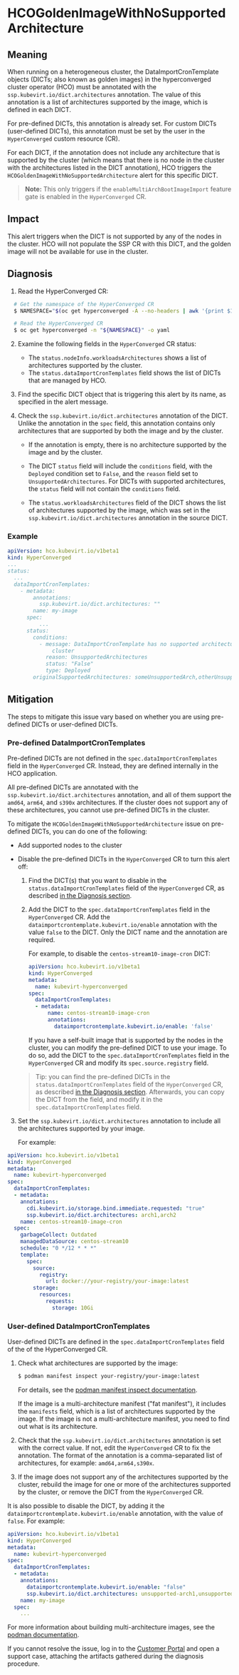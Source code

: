 # HCOGoldenImageWithNoSupportedArchitecture

## Meaning

When running on a heterogeneous cluster, the DataImportCronTemplate objects
(DICTs; also known as golden images) in the hyperconverged cluster operator
(HCO) must be annotated with the `ssp.kubevirt.io/dict.architectures`
annotation. The value of this annotation is a list of architectures
supported by the image, which is defined in each DICT.

For pre-defined DICTs, this annotation is already set. For custom DICTs
(user-defined DICTs), this annotation must be set by the user in the
`HyperConverged` custom resource (CR).

For each DICT, if the annotation does not include any architecture that is
supported by the cluster (which means that there is no node in the cluster with
the architectures listed in the DICT annotation), HCO triggers the
`HCOGoldenImageWithNoSupportedArchitecture` alert for this specific DICT.

> **Note:** This only triggers if the `enableMultiArchBootImageImport`
> feature gate is enabled in the `HyperConverged` CR.

## Impact

This alert triggers when the DICT is not supported by any of the nodes in the
cluster. HCO will not populate the SSP CR with this DICT, and the golden image
will not be available for use in the cluster.

## Diagnosis

1. Read the HyperConverged CR:

```bash
  # Get the namespace of the HyperConverged CR
  $ NAMESPACE="$(oc get hyperconverged -A --no-headers | awk '{print $1}')"

  # Read the HyperConverged CR
  $ oc get hyperconverged -n "${NAMESPACE}" -o yaml
```

2. Examine the following fields in the `HyperConverged` CR status:

   - The `status.nodeInfo.workloadsArchitectures` shows a list of architectures
supported by the cluster.
   - The `status.dataImportCronTemplates` field shows the list of DICTs that are
managed by HCO.

3. Find the specific DICT object that is triggering this alert by its name, as
specified in the alert message.

4. Check the `ssp.kubevirt.io/dict.architectures` annotation of the DICT. Unlike
the annotation in the `spec` field, this annotation contains only architectures
that are supported by both the image and by the cluster.

   - If the annotation is empty, there is no architecture supported by the image
and by the cluster.

   - The DICT `status` field will include the `conditions` field, with the
`Deployed` condition set to `False`, and the `reason` field set to
`UnsupportedArchitectures`. For DICTs with supported architectures, the `status`
field will not contain the `conditions` field.

   - The `status.workloadsArchitectures` field of the DICT shows the list of
architectures supported by the image, which was set in the
`ssp.kubevirt.io/dict.architectures` annotation in the source DICT.

### Example

```yaml
apiVersion: hco.kubevirt.io/v1beta1
kind: HyperConverged
...
status:
  ...
  dataImportCronTemplates:
    - metadata:
        annotations:
          ssp.kubevirt.io/dict.architectures: ""
        name: my-image
      spec:
          ...
      status:
        conditions:
          - message: DataImportCronTemplate has no supported architectures for the current
              cluster
            reason: UnsupportedArchitectures
            status: "False"
            type: Deployed
        originalSupportedArchitectures: someUnsupportedArch,otherUnsupportedArch
```

## Mitigation

The steps to mitigate this issue vary based on whether you are using pre-defined
DICTs or user-defined DICTs.

### Pre-defined DataImportCronTemplates

Pre-defined DICTs are not defined in the `spec.dataImportCronTemplates`
field in the `HyperConverged` CR. Instead, they are defined internally in the
HCO application.

All pre-defined DICTs are annotated with the `ssp.kubevirt.io/dict.architectures`
annotation, and all of them support the `amd64`, `arm64`, and `s390x`
architectures. If the cluster does not support any of these architectures,
you cannot use pre-defined DICTs in the cluster.

To mitigate the `HCOGoldenImageWithNoSupportedArchitecture` issue on pre-defined
DICTs, you can do one of the following:

- Add supported nodes to the cluster

- Disable the pre-defined DICTs in the `HyperConverged` CR to turn this alert
off:

  1. Find the DICT(s) that you want to disable in the
  `status.dataImportCronTemplates` field of the `HyperConverged` CR, as
  described [in the Diagnosis section](#diagnosis).

  2. Add the DICT to the `spec.dataImportCronTemplates` field in the
  `HyperConverged` CR. Add the `dataimportcrontemplate.kubevirt.io/enable`
  annotation with the value `false` to the DICT. Only the DICT name and the
  annotation are required.

       For example, to disable the `centos-stream10-image-cron` DICT:
       ```yaml
       apiVersion: hco.kubevirt.io/v1beta1
       kind: HyperConverged
       metadata:
         name: kubevirt-hyperconverged
       spec:
         dataImportCronTemplates:
         - metadata:
             name: centos-stream10-image-cron
             annotations:
               dataimportcrontemplate.kubevirt.io/enable: 'false'
        ```

     If you have a self-built image that is supported by the nodes in the
cluster,
you can modify the pre-defined DICT to use your image. To do so, add the DICT to
the `spec.dataImportCronTemplates` field in the `HyperConverged` CR and modify
its `spec.source.registry` field.

  > Tip: you can find the pre-defined DICTs in the
  > `status.dataImportCronTemplates` field of the `HyperConverged` CR, as
  > described [in the Diagnosis section](#diagnosis). Afterwards, you can copy
  > the DICT from the field, and modify it in the `spec.dataImportCronTemplates`
  > field.

3. Set the `ssp.kubevirt.io/dict.architectures` annotation to include all the
architectures supported by your image.

   For example:
  ```yaml
  apiVersion: hco.kubevirt.io/v1beta1
  kind: HyperConverged
  metadata:
    name: kubevirt-hyperconverged
  spec:
    dataImportCronTemplates:
    - metadata:
      annotations:
        cdi.kubevirt.io/storage.bind.immediate.requested: "true"
        ssp.kubevirt.io/dict.architectures: arch1,arch2
      name: centos-stream10-image-cron
    spec:
      garbageCollect: Outdated
      managedDataSource: centos-stream10
      schedule: "0 */12 * * *"
      template:
        spec:
          source:
            registry:
              url: docker://your-registry/your-image:latest
          storage:
            resources:
              requests:
                storage: 10Gi
  ```

### User-defined DataImportCronTemplates

User-defined DICTs are defined in the `spec.dataImportCronTemplates` field of
the of the HyperConverged CR.

1. Check what architectures are supported by the image:

   ```bash
   $ podman manifest inspect your-registry/your-image:latest
   ```

   For details, see the [podman manifest inspect
documentation](https://docs.podman.io/en/latest/markdown/podman-manifest-inspect.1.html).

   If the image is a multi-architecture manifest ("fat manifest"), it includes
the
`manifests` field, which is a list of architectures supported by the image. If
the image is not a multi-architecture manifest, you need to find out what is its
architecture.

2. Check that the `ssp.kubevirt.io/dict.architectures` annotation is set with
the correct value. If not, edit the `HyperConverged` CR to fix the annotation.
The format of the annotation is a comma-separated list of architectures, for
example: `amd64,arm64,s390x`.

3. If the image does not support any of the architectures supported by the
cluster, rebuild the image for one or more of the architectures supported by the
cluster, or remove the DICT from the `HyperConverged` CR.

It is also possible to disable the DICT, by adding it
the `dataimportcrontemplate.kubevirt.io/enable` annotation, with the value
of `false`. For example:

  ```yaml
  apiVersion: hco.kubevirt.io/v1beta1
  kind: HyperConverged
  metadata:
    name: kubevirt-hyperconverged
  spec:
    dataImportCronTemplates:
    - metadata:
      annotations:
        dataimportcrontemplate.kubevirt.io/enable: "false"
        ssp.kubevirt.io/dict.architectures: unsupported-arch1,unsupported-arch2
      name: my-image
    spec:
      ...
  ```

For more information about building multi-architecture images, see the
[podman documentation](https://docs.podman.io/en/latest/markdown/podman-manifest-create.1.html).

If you cannot resolve the issue, log in to the
[Customer Portal](https://access.redhat.com) and open a support case,
attaching the artifacts gathered during the diagnosis procedure.